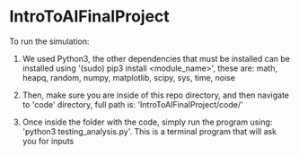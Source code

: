 # IntroToAIFinalProject

To run the simulation:
1. We used Python3, the other dependencies that must be installed can be installed using '(sudo) pip3 install <module_name>', these are:
    math,
    heapq,
    random,
    numpy,
    matplotlib,
    scipy,
    sys,
    time,
    noise
    
2. Then, make sure you are inside of this repo directory, and then navigate to 'code' directory, full path is:
    'IntroToAIFinalProject/code/'

3.  Once inside the folder with the code, simply run the program using: 'python3 testing_analysis.py'. 
    This is a terminal program that will ask you for inputs
